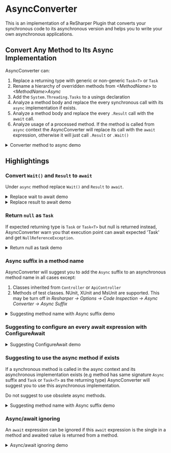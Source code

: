 # AsyncConverter

This is an implementation of a ReSharper Plugin that converts your synchronous code to its asynchronous version and helps you to write your own asynchronous applications.

## Convert Any Method to Its Async Implementation

AsyncConverter can:

1. Replace a returning type with generic or non-generic `Task<T>` or `Task`
2. Rename a hierarchy of overridden methods from _&lt;MethodName&gt;_ to _&lt;MethodName&gt;Async_
3. Add the `System.Threading.Tasks` to a usings declaration
4. Analyze a method body and replace the every synchronous call with its `async` implementation if exists.
5. Analyze a method body and replace the every `.Result` call with the `await` call.
6. Analyze usage of a processed method. If the method is called from `async` context the AsyncConverter will replace its call with the `await` expression, otherwise it will just call `.Result` or `.Wait()`

<details>
    <summary>Converter method to async demo</summary>

![Converter method to async](ReadMe/MethodToAsyncConverter.gif)
</details>

## Highlightings

### Convert `Wait()` and `Result` to `await`

Under `async` method replace `Wait()` and `Result` to `await`.

<details>
    <summary>Replace wait to await demo</summary>

![Replace wait to await](ReadMe/ReplaceWait.gif)
</details>

<details>
    <summary>Replace result to await demo</summary>

![Replace result to await](ReadMe/ReplaceResult.gif)
</details>

### Return `null` as `Task`

If expected returning type is `Task` or `Task<T>` but null is returned instead, AsyncConverter warn you that execution point can await expected 'Task' and get `NullReferenceException`.

<details>
    <summary>Return null as task demo</summary>

![Return null as task](ReadMe/ReturnNullAsTask.gif)
</details>

### Async suffix in a method name

AsyncConverter will suggest you to add the `Async` suffix to an asynchronous method name in all cases except:

1. Classes inherited from `Controller` or `ApiController`
2. Methods of test classes. NUnit, XUnit and MsUnit are supported. This may be turn off in _Resharper &rarr; Options &rarr; Code Inspection &rarr; Async Converter &rarr; Async Suffix_

<details>
    <summary>Suggesting method name with Async suffix demo</summary>

![Suggesting method name with Async suffix](ReadMe/Naming.gif)
</details>

### Suggesting to configure an every await expression with ConfigureAwait

<details>
    <summary>Suggesting ConfigureAwait demo</summary>

![Suggesting ConfigureAwait](ReadMe/ConfigureAwait.gif)
</details>

### Suggesting to use the async method if exists

If a synchronous method is called in the async context and its asynchronous implementation exists (e.g method has same signature `Async` suffix and `Task` or `Task<T>` as the returning type) AsyncConverter will suggest you to use this asynchronous implementation.

Do not suggest to use obsolete async methods.

<details>
    <summary>Suggesting method name with Async suffix demo</summary>

![Suggesting method name with Async suffix](ReadMe/CanBeUseAsyncMethod.gif)
</details>

### Async/await ignoring

An `await` expression can be ignored if this `await` expression is the single in a method and awaited value is returned from a method.

<details>
    <summary>Async/await ignoring demo</summary>

![Async/await ignoring](ReadMe/AsyncAwaitMayBeElided.gif)
</details>
